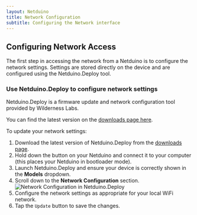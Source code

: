 ```yaml
---
layout: Netduino
title: Network Configuration
subtitle: Configuring the Network interface
---
```


## Configuring Network Access

The first step in accessing the network from a Netduino is to configure the network settings. Settings are stored directly on the device and are configured using the Netduino.Deploy tool.

### Use Netduino.Deploy to configure network settings
Netduino.Deploy is a firmware update and network configuration tool provided by Wilderness Labs.

You can find the latest version on the [downloads page here](https://www.wildernesslabs.co/Downloads/).

To update your network settings:
 1. Download the latest version of Netduino.Deploy from the [downloads page](https://www.wildernesslabs.co/Downloads/).
 2. Hold down the button on your Netduino and connect it to your computer (this places your Netduino in bootloader mode).
 3. Launch Netduino.Deploy and ensure your device is correctly shown in the **Models** dropdown.
 4. Scroll down to the **Network Configuration** section.
 ![ Network Configuration in Netduino.Deploy](NetduinoDeploy_03.png)
 5. Configure the network settings as appropriate for your local WiFi network.
 6. Tap the `Update` button to save the changes. 


